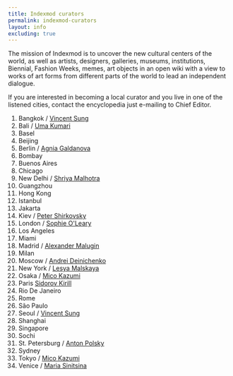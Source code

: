 ```yaml
---
title: Indexmod curators
permalink: indexmod-curators
layout: info
excluding: true
---
```


The mission of Indexmod is to uncover the new cultural centers of the world, as well as artists, designers, galleries, museums, institutions, Biennial, Fashion Weeks, memes, art objects in an open wiki with a view to works of art forms from different parts of the world to lead an independent dialogue.

If you are interested in becoming a local curator and you live in one of the listened cities, contact the encyclopedia just e-mailing to Chief Editor.

1. Bangkok / [Vincent Sung](sung-vincent)
1. Bali / [Uma Kumari](kumari-uma)
1. Basel
1. Beijing
1. Berlin / [Agnia Galdanova](galdanova-agnia)
1. Bombay
1. Buenos Aires
1. Chicago
1. New Delhi / [Shriya Malhotra](malhotra-shriya)
1. Guangzhou
1. Hong Kong
1. Istanbul
1. Jakarta
1. Kiev / [Peter Shirkovsky](shirkovsky-peter)
1. London / [Sophie O'Leary](o-leary-sophie)
1. Los Angeles
1. Miami
1. Madrid / [Alexander Malugin](malugin-alexander)
1. Milan
1. Moscow / [Andrei Deinichenko](deinichenko-andrei)
1. New York / [Lesya Malskaya](malskaya-lesya)
1. Osaka / [Mico Kazumi](kazumi-mico)
1. Paris [Sidorov Kirill](kirill-sidorov)
1. Rio De Janeiro
1. Rome
1. São Paulo
1. Seoul / [Vincent Sung](sung-vincent)
1. Shanghai
1. Singapore
1. Sochi
1. St. Petersburg / [Anton Polsky](polsky-anton)
1. Sydney
1. Tokyo / [Mico Kazumi](kazumi-mico)
1. Venice / [Maria Sinitsina](sinitsina-maria)
